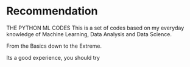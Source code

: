 # Recommendation
THE PYTHON ML CODES
This is a set of codes based on my everyday knowledge of Machine Learning, Data Analysis and Data Science.

From the Basics down to the Extreme.

Its a good experience, you should try
